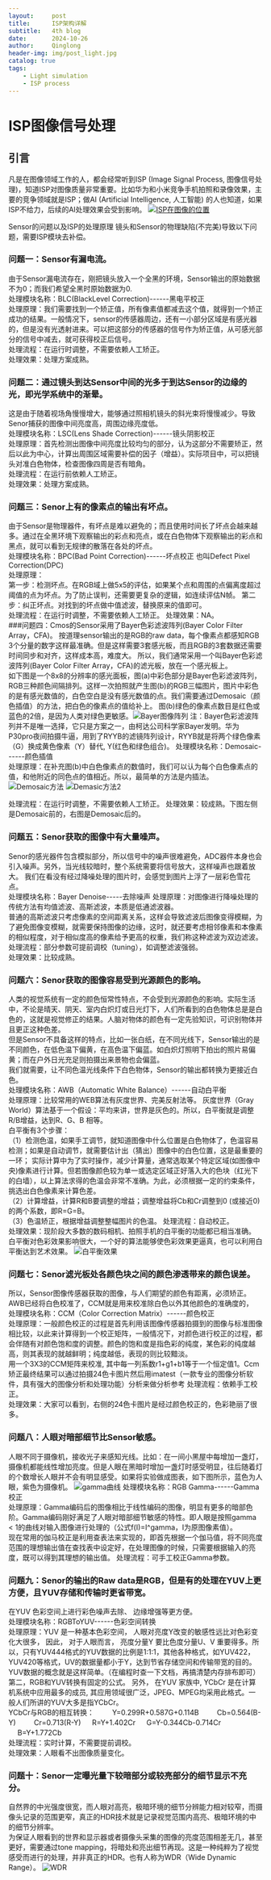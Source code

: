 ```yaml
---
layout:     post
title:      ISP架构详解
subtitle:   4th blog
date:       2024-10-26
author:     Qinglong
header-img: img/post_light.jpg
catalog: true
tags:
    - Light simulation
    - ISP process
---
```

# ISP图像信号处理
## 引言  
凡是在图像领域工作的人，都会经常听到ISP (Image Signal Process, 图像信号处理)，知道ISP对图像质量非常重要。比如华为和小米竞争手机拍照和录像效果，主要的竞争领域就是ISP；做AI (Artificial Intelligence, 人工智能) 的人也知道，如果ISP不给力，后续的AI处理效果会受到影响。
[![ISP在图像的位置](https://pic1.zhimg.com/v2-8526055aba02c36a109c1dbc5a60b3d6_b.jpg "ISP在图像的位置")](https://pic1.zhimg.com/v2-8526055aba02c36a109c1dbc5a60b3d6_b.jpg "ISP在图像的位置")

Sensor的问题以及ISP的处理原理 镜头和Sensor的物理缺陷(不完美)导致以下问题，需要ISP模块去补偿。  
### 问题一：Sensor有漏电流。  
由于Sensor漏电流存在，刚把镜头放入一个全黑的环境，Sensor输出的原始数据不为0；而我们希望全黑时原始数据为0.  
处理模块名称：BLC(BlackLevel Correction)------黑电平校正  
处理原理：我们需要找到一个矫正值，所有像素值都减去这个值，就得到一个矫正成功的结果。一般情况下，sensor的传感器周边，还有一小部分区域是有感光器的，但是没有光透射进来。可以把这部分的传感器的信号作为矫正值，从可感光部分的信号中减去，就可获得校正后信号。  
处理流程：在运行时调整，不需要依赖人工矫正。  
处理效果：处理方案成熟。

### 问题二：通过镜头到达Sensor中间的光多于到达Sensor的边缘的光，即光学系统中的渐晕。
这是由于随着视场角慢慢增大，能够通过照相机镜头的斜光束将慢慢减少。导致Senor捕获的图像中间亮度高，周围边缘亮度低。  
处理模块名称：LSC(Lens Shade Correction)------镜头阴影校正  
处理原理：首先检测出图像中间亮度比较均匀的部分，认为这部分不需要矫正，然后以此为中心，计算出周围区域需要补偿的因子（增益）。实际项目中，可以把镜头对准白色物体，检查图像四周是否有暗角。  
处理流程：在运行前依赖人工矫正。  
处理效果：处理方案成熟。
### 问题三：Senor上有的像素点的输出有坏点。
由于Sensor是物理器件，有坏点是难以避免的；而且使用时间长了坏点会越来越多。通过在全黑环境下观察输出的彩点和亮点，或在白色物体下观察输出的彩点和黑点，就可以看到无规律的散落在各处的坏点。  
处理模块名称：BPC(Bad Point Correction)------坏点校正  也叫Defect Pixel Correction(DPC)  
处理原理：  
第一步：检测坏点。在RGB域上做5x5的评估，如果某个点和周围的点偏离度超过阈值的点为坏点。为了防止误判，还需要更复杂的逻辑，如连续评估N帧。
第二步：纠正坏点。对找到的坏点做中值滤波，替换原来的值即可。  
处理流程：在运行时调整，不需要依赖人工矫正。  处理效果：NA。    
###问题四：Cmos的Sensor采用了Bayer色彩滤波阵列(Bayer Color Filter Array，CFA)。
按道理sensor输出的是RGB的raw data，每个像素点都感知RGB 3个分量的数字这样最准确。但是这样需要3套感光板，而且RGB的3套数据还需要时间同步和对齐，这样成本高，难度大。  所以，我们通常采用一个叫Bayer色彩滤波阵列(Bayer Color Filter Array，CFA)的滤光板，放在一个感光板上。  
如下图是一个8x8的分辨率的感光面板，图(a)中彩色部分是Bayer色彩滤波阵列，RGB三种颜色间隔排列。这样一次拍照就产生图(b)的RGB三幅图片，图片中彩色的是有感光数值的，白色空白是没有感光数值的点。我们需要通过Demosaic（颜色插值）的方法，把白色的像素点的值给补上。  图(b)绿色的像素点数目是红色或蓝色的2倍，是因为人类对绿色更敏感。![Bayer图像阵列](https://pic4.zhimg.com/v2-37bb34bbd28306dc7320ce85b4bfef13_b.jpg "Bayer图像阵列")
注：Bayer色彩滤波阵列并不是唯一选择，它只是方案之一，由柯达公司科学家Bayer发明。华为P30pro夜间拍摄牛逼，用到了RYYB的滤镜阵列设计，RYYB就是将两个绿色像素（G）换成黄色像素（Y）替代, Y(红色和绿色组合)。
处理模块名称：Demosaic------颜色插值  
处理原理：在补充图(b)中白色像素点的数值时，我们可以认为每个白色像素点的值，和他附近的同色点的值相近。所以，最简单的方法是内插法。![Demosaic方法](https://pic2.zhimg.com/v2-e943b76b6f77582aa2c611f3c4b79b91_b.jpg "Demosaic方法")
![Demasic方法2](https://pic1.zhimg.com/v2-d1f6d30d0a8a6bcdd314b14f7438e842_b.jpg "Demasic方法2")

处理流程：在运行时调整，不需要依赖人工矫正。  处理效果：较成熟。下图左侧是Demosaic前的，右图是Demosaic后的。

### 问题五：Senor获取的图像中有大量噪声。 
Senor的感光器件包含模拟部分，所以信号中的噪声很难避免，ADC器件本身也会引入噪声。另外，当光线较暗时，整个系统需要将信号放大，这样噪声也跟着放大。  我们在看没有经过降噪处理的图片时，会感觉到图片上浮了一层彩色雪花点。  
处理模块名称：Bayer Denoise-----去除噪声  处理原理：对图像进行降噪处理的传统方法有均值滤波、高斯滤波，本质是低通滤波器。  
普通的高斯滤波只考虑像素的空间距离关系，这样会导致滤波后图像变得模糊，为了避免图像变模糊，就需要保持图像的边缘，这时，就还要考虑相邻像素和本像素的相似程度，对于相似度高的像素给予更高的权重，我们称这种滤波为双边滤波。  
处理流程：部分参数可提前调校（tuning），如调整滤波强弱。  
处理效果：比较成熟。
### 问题六：Senor获取的图像容易受到光源颜色的影响。  
人类的视觉系统有一定的颜色恒常性特点，不会受到光源颜色的影响。实际生活中，不论是晴天、阴天、室内白炽灯或日光灯下，人们所看到的白色物体总是是白色的，这就是视觉修正的结果。人脑对物体的颜色有一定先验知识，可识别物体并且更正这种色差。  
但是Sensor不具备这样的特点，比如一张白纸，在不同光线下，Sensor输出的是不同颜色，在低色温下偏黄，在高色温下偏蓝。如白炽灯照明下拍出的照片易偏黄；而在户外日光充足则拍摄出来景物也会偏蓝。  
我们就需要，让不同色温光线条件下白色物体，Sensor的输出都转换为更接近白色。  
处理模块名称：AWB（Automatic White Balance）------自动白平衡  
处理原理：比较常用的WEB算法有灰度世界、完美反射法等。  灰度世界（Gray World）算法基于一个假设：平均来讲，世界是灰色的。所以，白平衡就是调整R/B增益，达到R、G、B 相等。  
白平衡有3个步骤：  
（1）检测色温，如果手工调节，就知道图像中什么位置是白色物体了，色温容易检测；如果是自动调节，就需要估计出（猜出）图像中的白色位置，这是最重要的一环；  实际计算中为了实时操作，减少计算量，通常选取某个特定区域(如图像中央)像素进行计算。但若图像颜色较为单一或选定区域正好落入大的色块（红光下的白墙），以上算法求得的色温会非常不准确。为此，必须根据一定的约束条件，挑选出白色像素来计算色差。  
（2）计算增益，计算R和B要调整的增益；调整增益将Cb和Cr调整到0 (或接近0)的两个系数，即R=G=B。  
（3）色温矫正，根据增益调整整幅图片的色温。  处理流程：自动校正。  
处理效果：现阶段大多数的数码相机、拍照手机的白平衡的功能都已相当准确。  
白平衡对色彩效果影响很大，一个好的算法能够使色彩效果更逼真，也可以利用白平衡达到艺术效果。
![白平衡效果](https://pic2.zhimg.com/v2-2ab8eed293124a830b53797acf869709_b.jpg "白平衡效果")

### 问题七：Senor滤光板处各颜色块之间的颜色渗透带来的颜色误差。  
所以，Sensor图像传感器获取的图像，与人们期望的颜色有距离，必须矫正。  
AWB已经将白色校准了，CCM就是用来校准除白色以外其他颜色的准确度的，  
处理模块名称：CCM（Color Correction Matrix）------颜色校正  
处理原理：一般颜色校正的过程是首先利用该图像传感器拍摄到的图像与标准图像相比较，以此来计算得到一个校正矩阵，一般情况下，对颜色进行校正的过程，都会伴随有对颜色饱和度的调整。颜色的饱和度是指色彩的纯度，某色彩的纯度越高，则其表现的就越鲜明；纯度越低，表现的则比较黯淡。  
用一个3X3的CCM矩阵来校准, 其中每一列系数r1+g1+b1等于一个恒定值1。Ccm矫正最终结果可以通过拍摄24色卡图片然后用imatest（一款专业的图像分析软件，具有强大的图像分析和处理功能）分析来做分析参考  处理流程：依赖手工校正。  
处理效果：大家可以看到，右侧的24色卡图片是经过颜色校正的，色彩艳丽了很多。
### 问题八：人眼对暗部细节比Sensor敏感。  
人眼不同于摄像机，接收光子来感知光线。比如：在一间小黑屋中每增加一盏灯，摄像机都能线性增加亮度。但是人眼在黑暗时增加一盏灯时感受明显，往后随着灯的个数增长人眼并不会有明显感受。如果将实验做成图表，如下图所示，蓝色为人眼，紫色为摄像机。
![gamma曲线](https://pica.zhimg.com/v2-d1670f9e13fa331325d2f6a0c643421c_b.jpg "gamma曲线")
处理模块名称：RGB Gamma------Gamma校正  
处理原理：Gamma编码后的图像相比于线性编码的图像，明显有更多的暗部色阶。Gamma编码刚好满足了人眼对暗部细节敏感的特性。即人眼是按照gamma < 1的曲线对输入图像进行处理的（公式f(I)=I^gamma，I为原图像素值）。  
现在常用的伽马校正是利用查表法来实现的，即首先根据一个伽马值，将不同亮度范围的理想输出值在查找表中设定好，在处理图像的时候，只需要根据输入的亮度，既可以得到其理想的输出值。  处理流程：可手工校正Gamma参数。  


### 问题九：Senor的输出的Raw data是RGB，但是有的处理在YUV上更方便，且YUV存储和传输时更省带宽。  
在YUV 色彩空间上进行彩色噪声去除、 边缘增强等更方便。  
处理模块名称：RGBToYUV------色彩空间转换  
处理原理：YUV 是一种基本色彩空间， 人眼对亮度Y改变的敏感性远比对色彩变化大很多， 因此， 对于人眼而言， 亮度分量Y 要比色度分量U、V 重要得多。所以，只有YUV444格式的YUV数据的比例是1:1:1，其他各种格式，如YUV422，YUV420等格式，UV的数据量都小于Y，达到节省存储空间和传输带宽的目的。YUV数据的概念就是这样简单。（在编程时查一下文档，再搞清楚内存排布即可）  
第二，RGB和YUV转换有固定的公式。  另外， 在YUV 家族中, YCbCr 是在计算机系统中应用最多的成员, 其应用领域很广泛，JPEG、MPEG均采用此格式。一般人们所讲的YUV大多是指YCbCr。  
YCbCr与RGB的相互转换：  　　 
Y=0.299R+0.587G+0.114B  　　 
Cb=0.564(B-Y)  　　 
Cr=0.713(R-Y)  　 
R=Y+1.402Cr  　 
G=Y-0.344Cb-0.714Cr  　 
B=Y+1.772Cb  
处理流程：实时计算，不需要提前调校。  
处理效果：人眼看不出图像质量变化。
### 问题十：Senor一定曝光量下较暗部分或较亮部分的细节显示不充分。  
自然界的中光强度很宽，而人眼对高亮，极暗环境的细节分辨能力相对较窄，而摄像头记录的范围更窄，真正的HDR技术就是记录视觉范围内高亮、极暗环境的中的细节分辨率。  
为保证人眼看到的世界和显示器或者摄像头采集的图像的亮度范围相差无几，甚至更好，需要通过tone mapping，将暗处和亮出细节再现。这是一种纯粹为了视觉感受而进行的处理，并非真正的HDR。也有人称为WDR（Wide Dynamic Range）。
![WDR](https://pic1.zhimg.com/v2-8bfb84428a76bea8078738b2b500cf96_b.jpg "WDR")
